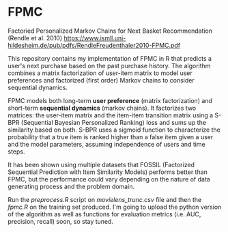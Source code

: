 # FPMC
Factoried Personalized Markov Chains for Next Basket Recommendation (Rendle et al. 2010)
https://www.ismll.uni-hildesheim.de/pub/pdfs/RendleFreudenthaler2010-FPMC.pdf

This repository contains my implementation of FPMC in R that predicts a user's next purchase based on the past purchase history. The algorithm combines a matrix factorization of user-item matrix to model user preferences and factorized (first order) Markov chains to consider sequential dynamics.

FPMC models both long-term **user preference** (matrix factorization) and short-term **sequential dynamics** (markov chains). It factorizes two matrices: the user-item matrix and the item-item transition matrix using a S-BPR (Sequential Bayesian Personalized Ranking) loss and sums up the similarity based on both. S-BPR uses a sigmoid function to characterize the probability that a true item is ranked higher than a false item given a user and the model parameters, assuming independence of users and time steps.

It has been shown using multiple datasets that FOSSIL (Factorized Sequential Prediction with Item Similarity Models) performs better than FPMC, but the performance could vary depending on the nature of data generating process and the problem domain.

Run the *preprocess.R* script on *movielens_trunc.csv* file and then the *fpmc.R* on the training set produced. I'm going to upload the python version of the algorithm as well as functions for evaluation metrics (i.e. AUC, precision, recall) soon, so stay tuned.
